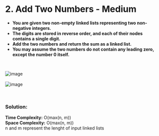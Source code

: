 
# 2. Add Two Numbers - Medium
<ul>
<li><B>You are given two non-empty linked lists representing two non-negative integers.</B></li>
<li><B>The digits are stored in reverse order, and each of their nodes contains a single digit.</B></li>
<li><B>Add the two numbers and return the sum as a linked list.</B></li>
<li><B>You may assume the two numbers do not contain any leading zero, except the number 0 itself.</B></li>
</ul>
</br>

![image](https://user-images.githubusercontent.com/121593487/210188198-d9ec3a8c-f79a-4f6c-a336-64d808d73007.png)
</br></br>
![image](https://user-images.githubusercontent.com/121593487/210188203-46fdc65a-3cd4-4015-b9a7-656521f886d2.png)

</br>

### Solution:
<B>Time Complexity:</B> O(max(n, m))</br>
<B>Space Complexity:</B> O(max(n, m))
</br>
 n and m represent the lenght of input linked lists</br>
 
 
